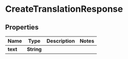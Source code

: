 

# CreateTranslationResponse


## Properties

| Name | Type | Description | Notes |
|------------ | ------------- | ------------- | -------------|
|**text** | **String** |  |  |



